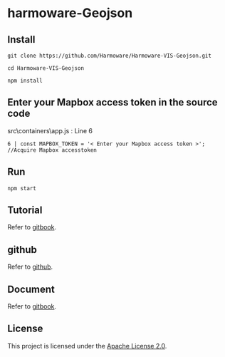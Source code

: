 # harmoware-Geojson

## Install
```
git clone https://github.com/Harmoware/Harmoware-VIS-Geojson.git

cd Harmoware-VIS-Geojson

npm install
```
## Enter your Mapbox access token in the source code
src\containers\app.js : Line 6
```
6 | const MAPBOX_TOKEN = '< Enter your Mapbox access token >'; //Acquire Mapbox accesstoken
```

## Run
```
npm start
```

## Tutorial
Refer to [gitbook](https://harmoware-develop-tutorial.gitbook.io/ "demo Tutorial").

## github
Refer to [github](https://github.com/Harmoware/Harmoware-VIS "Harmoware-VIS github repository").

## Document
Refer to [gitbook](https://harmoware-vis.gitbook.io/ "Harmoware-VIS Document").

## License
This project is licensed under the [Apache License 2.0](https://github.com/Harmoware/Harmoware-VIS-Geojson/blob/master/LICENSE).
